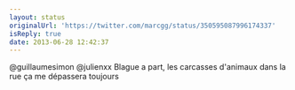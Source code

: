 ```yaml
---
layout: status
originalUrl: 'https://twitter.com/marcgg/status/350595087996174337'
isReply: true
date: 2013-06-28 12:42:37
---
```


@guillaumesimon @julienxx Blague a part,  les carcasses d'animaux dans la rue ça me dépassera toujours
